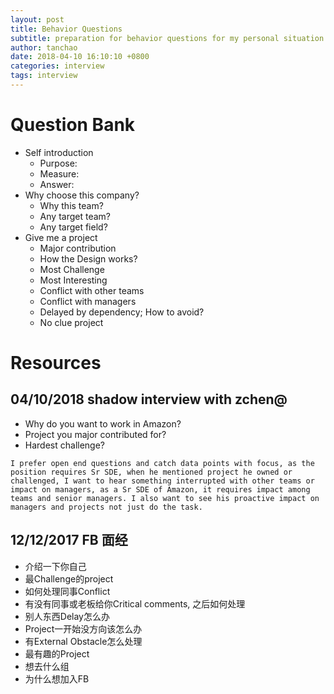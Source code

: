 ```yaml
---
layout: post
title: Behavior Questions
subtitle: preparation for behavior questions for my personal situation
author: tanchao
date: 2018-04-10 16:10:10 +0800
categories: interview
tags: interview
---
```


# Question Bank
- Self introduction
  - Purpose:
  - Measure:
  - Answer:
- Why choose this company?
  - Why this team?
  - Any target team?
  - Any target field?
- Give me a project
  - Major contribution
  - How the Design works?
  - Most Challenge
  - Most Interesting
  - Conflict with other teams
  - Conflict with managers
  - Delayed by dependency; How to avoid?
  - No clue project

# Resources

## 04/10/2018 shadow interview with zchen@

* Why do you want to work in Amazon?
* Project you major contributed for?
* Hardest challenge?

```
I prefer open end questions and catch data points with focus, as the position requires Sr SDE, when he mentioned project he owned or challenged, I want to hear something interrupted with other teams or impact on managers, as a Sr SDE of Amazon, it requires impact among teams and senior managers. I also want to see his proactive impact on managers and projects not just do the task.
```

## 12/12/2017 FB 面经
* 介绍一下你自己
* 最Challenge的project
* 如何处理同事Conflict
* 有没有同事或老板给你Critical comments, 之后如何处理
* 别人东西Delay怎么办
* Project一开始没方向该怎么办
* 有External Obstacle怎么处理
* 最有趣的Project
* 想去什么组
* 为什么想加入FB





